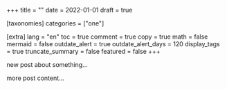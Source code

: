 +++
title = ""
date = 2022-01-01
draft = true

[taxonomies]
categories = ["one"]

[extra]
lang = "en"
toc = true
comment = true
copy = true
math = false
mermaid = false
outdate_alert = true
outdate_alert_days = 120
display_tags = true
truncate_summary = false
featured = false
+++

new post about something...

<!-- more -->

more post content...